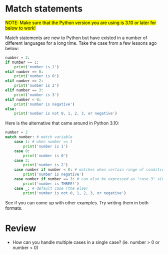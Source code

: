 # Match statements
<mark> NOTE: Make sure that the Python version you are using is 3.10 or later for below to work! </mark>

Match statements are new to Python but have existed in a number of different languages for a long time. Take the case from a few lessons ago below:
```python
number = 2:
if number == 1:
    print('number is 1')
elif number == 0:
    print('number is 0')
elif number == 2:
    print('number is 2')
elif number == 3:
    print('number is 3')
elif number < 0:
    print('number is negative')
else:
    print('number is not 0, 1, 2, 3, or negative')
```

Here is the alternative that came around in Python 3.10:
```python
number = 2
match number: # match variable
    case 1: # when number == 1
        print('number is 1')
    case 0:
        print('number is 0')
    case 2:
        print('number is 2')
    case number if number < 0: # matches when certain range of conditions is true
        print('number is negative')
    case number if number == 3: # can also be expressed as "case 3" since it is for a specific value but this works too
        print('number is THREE!')
    case _: # default case (the else)
        print('number is not 0, 1, 2, 3, or negative')
```
See if you can come up with other examples. Try writing them in both formats.

# Review
* How can you handle multiple cases in a single case? (ie. number > 0 or number < 0) 
